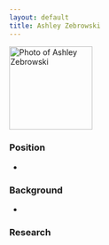 ```yaml
---
layout: default
title: Ashley Zebrowski
---
```

<img src="azebrowski-photo.png" alt="Photo of Ashley Zebrowski" class="float-right" width="150" />

### Position

-   

### Background

-   

### Research
